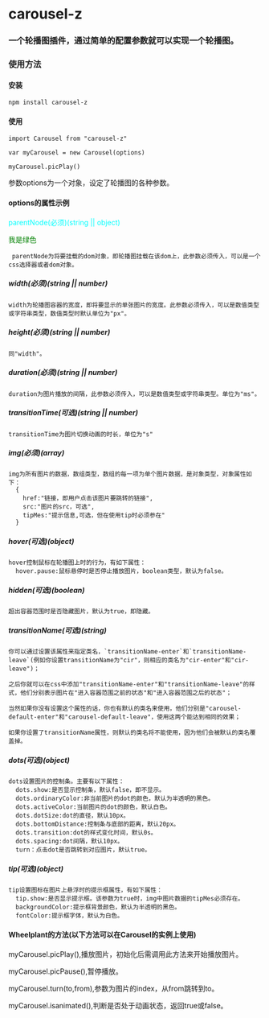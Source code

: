 # carousel-z
### 一个轮播图插件，通过简单的配置参数就可以实现一个轮播图。

### 使用方法

#### 安装
`npm install carousel-z`

#### 使用
`import Carousel from "carousel-z"`

`var myCarousel = new Carousel(options)`

`myCarousel.picPlay()`

参数options为一个对象，设定了轮播图的各种参数。

#### options的属性示例
 <font color=#00ffff>parentNode(必须)(string || object)</font>
 
 <font color=#008000>我是绿色</font>


     parentNode为将要挂载的dom对象，即轮播图挂载在该dom上，此参数必须传入，可以是一个css选择器或者dom对象。
     
##### width(必须)(string || number)

    width为轮播图容器的宽度，即将要显示的单张图片的宽度。此参数必须传入，可以是数值类型或字符串类型，数值类型时默认单位为"px"。
    
##### height(必须)(string || number)

    同"width"。
    
##### duration(必须)(string || number)

    duration为图片播放的间隔，此参数必须传入，可以是数值类型或字符串类型。单位为"ms"。
    
##### transitionTime(可选)(string || number)

    transitionTime为图片切换动画的时长，单位为"s"

##### img(必须)(array)

    img为所有图片的数据，数组类型，数组的每一项为单个图片数据，是对象类型，对象属性如下：
      {
        href:"链接，即用户点击该图片要跳转的链接",
        src:"图片的src，可选",
        tipMes:"提示信息,可选，但在使用tip时必须参在"
      }

##### hover(可选)(object)

    hover控制鼠标在轮播图上时的行为，有如下属性：
      hover.pause:鼠标悬停时是否停止播放图片，boolean类型，默认为false。
     
##### hidden(可选)(boolean)

    超出容器范围时是否隐藏图片，默认为true，即隐藏。

##### transitionName(可选)(string)

    你可以通过设置该属性来指定类名，`transitionName-enter`和`transitionName-leave`(例如你设置transitionName为"cir"，则相应的类名为"cir-enter"和"cir-leave")；

    之后你就可以在css中添加"transitionName-enter"和"transitionName-leave"的样式，他们分别表示图片在"进入容器范围之前的状态"和"进入容器范围之后的状态"；

    当然如果你没有设置这个属性的话，你也有默认的类名来使用，他们分别是"carousel-default-enter"和"carousel-default-leave"，使用这两个能达到相同的效果；

    如果你设置了transitionName属性，则默认的类名将不能使用，因为他们会被默认的类名覆盖掉。

##### dots(可选)(object)

    dots设置图片的控制条。主要有以下属性：
      dots.show:是否显示控制条，默认false，即不显示。
      dots.ordinaryColor:非当前图片的dot的颜色，默认为半透明的黑色。
      dots.activeColor:当前图片的dot的颜色，默认白色。
      dots.dotSize:dot的直径，默认10px。
      dots.bottomDistance:控制条与底部的距离，默认20px。
      dots.transition:dot的样式变化时间，默认0s。
      dots.spacing:dot间隔，默认10px。
      turn：点击dot是否跳转到对应图片，默认true。
      
##### tip(可选)(object)

    tip设置图标在图片上悬浮时的提示框属性，有如下属性：
      tip.show:是否显示提示框。该参数为true时，img中图片数据的tipMes必须存在。
      backgroundColor:提示框背景颜色，默认为半透明的黑色。
      fontColor:提示框字体，默认为白色。
      
#### Wheelplant的方法(以下方法可以在Carousel的实例上使用)

myCarousel.picPlay(),播放图片，初始化后需调用此方法来开始播放图片。

myCarousel.picPause(),暂停播放。

myCarousel.turn(to,from),参数为图片的index，从from跳转到to。

myCarousel.isanimated(),判断是否处于动画状态，返回true或false。




      
      
      
      
      
      
      
      
      
      
      
      
      
      

